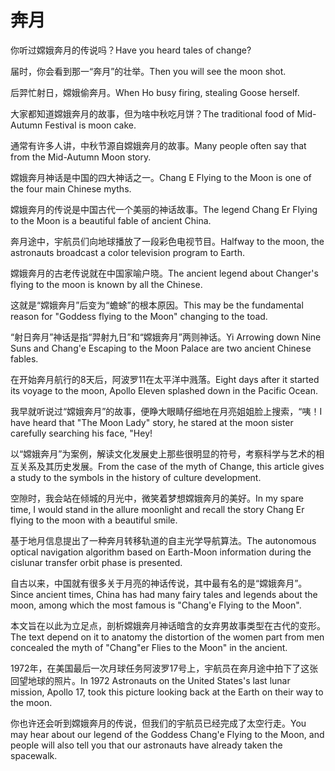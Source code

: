 # 奔月

<p><span class="chinese">你听过嫦娥奔月的传说吗？</span><span class="english">Have you heard tales of change?</span></p>

<p><span class="chinese">届时，你会看到那一“奔月”的壮举。</span><span class="english">Then you will see the moon shot.</span></p>

<p><span class="chinese">后羿忙射日，嫦娥偷奔月。</span><span class="english">When Ho busy firing, stealing Goose herself.</span></p>

<p><span class="chinese">大家都知道嫦娥奔月的故事，但为啥中秋吃月饼？</span><span class="english">The traditional food of Mid-Autumn Festival is moon cake.</span></p>

<p><span class="chinese">通常有许多人讲，中秋节源自嫦娥奔月的故事。</span><span class="english">Many people often say that from the Mid-Autumn Moon story.</span></p>

<p><span class="chinese">嫦娥奔月神话是中国的四大神话之一。</span><span class="english">Chang E Flying to the Moon is one of the four main Chinese myths.</span></p>

<p><span class="chinese">嫦娥奔月的传说是中国古代一个美丽的神话故事。</span><span class="english">The legend Chang Er Flying to the Moon is a beautiful fable of ancient China.</span></p>

<p><span class="chinese">奔月途中，宇航员们向地球播放了一段彩色电视节目。</span><span class="english">Halfway to the moon, the astronauts broadcast a color television program to Earth.</span></p>

<p><span class="chinese">嫦娥奔月的古老传说就在中国家喻户晓。</span><span class="english">The ancient legend about Changer's flying to the moon is known by all the Chinese.</span></p>

<p><span class="chinese">这就是“嫦娥奔月”后变为“蟾蜍”的根本原因。</span><span class="english">This may be the fundamental reason for "Goddess flying to the Moon" changing to the toad.</span></p>

<p><span class="chinese">“射日奔月”神话是指“羿射九日”和“嫦娥奔月”两则神话。</span><span class="english">Yi Arrowing down Nine Suns and Chang'e Escaping to the Moon Palace are two ancient Chinese fables.</span></p>

<p><span class="chinese">在开始奔月航行的8天后，阿波罗11在太平洋中溅落。</span><span class="english">Eight days after it started its voyage to the moon, Apollo Eleven splashed down in the Pacific Ocean.</span></p>

<p><span class="chinese">我早就听说过“嫦娥奔月”的故事，便睁大眼睛仔细地在月亮姐姐脸上搜索，“咦！</span><span class="english">I have heard that "The Moon Lady" story, he stared at the moon sister carefully searching his face, "Hey!</span></p>

<p><span class="chinese">以“嫦娥奔月”为案例，解读文化发展史上那些很明显的符号，考察科学与艺术的相互关系及其历史发展。</span><span class="english">From the case of the myth of Change, this article gives a study to the symbols in the history of culture development.</span></p>

<p><span class="chinese">空隙时，我会站在倾城的月光中，微笑着梦想嫦娥奔月的美好。</span><span class="english">In my spare time, I would stand in the allure moonlight and recall the story Chang Er flying to the moon with a beautiful smile.</span></p>

<p><span class="chinese">基于地月信息提出了一种奔月转移轨道的自主光学导航算法。</span><span class="english">The autonomous optical navigation algorithm based on Earth-Moon information during the cislunar transfer orbit phase is presented.</span></p>

<p><span class="chinese">自古以来，中国就有很多关于月亮的神话传说，其中最有名的是“嫦娥奔月”。</span><span class="english">Since ancient times, China has had many fairy tales and legends about the moon, among which the most famous is "Chang'e Flying to the Moon".</span></p>

<p><span class="chinese">本文旨在以此为立足点，剖析嫦娥奔月神话暗含的女弃男故事类型在古代的变形。</span><span class="english">The text depend on it to anatomy the distortion of the women part from men concealed the myth of "Chang"er Flies to the Moon" in the ancient.</span></p>

<p><span class="chinese">1972年，在美国最后一次月球任务阿波罗17号上，宇航员在奔月途中拍下了这张回望地球的照片。</span><span class="english">In 1972 Astronauts on the United States's last lunar mission, Apollo 17, took this picture looking back at the Earth on their way to the moon.</span></p>

<p><span class="chinese">你也许还会听到嫦娥奔月的传说，但我们的宇航员已经完成了太空行走。</span><span class="english">You may hear about our legend of the Goddess Chang'e Flying to the Moon, and people will also tell you that our astronauts have already taken the spacewalk.</span></p>

